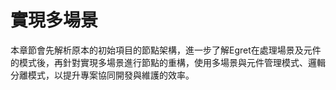 # 實現多場景

本章節會先解析原本的初始項目的節點架構，進一步了解Egret在處理場景及元件的模式後，再針對實現多場景進行節點的重構，使用多場景與元件管理模式、邏輯分離模式，以提升專案協同開發與維護的效率。